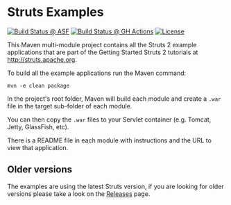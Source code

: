 # Struts Examples

[![Build Status @ ASF](https://ci-builds.apache.org/buildStatus/icon?job=Struts%2FStruts-examples-master)](https://ci-builds.apache.org/job/Struts/job/Struts-examples-master/)
[![Build Status @ GH Actions](https://github.com/apache/struts-examples/actions/workflows/maven.yml/badge.svg)](https://github.com/apache/struts-examples/actions/workflows/maven.yml)
[![License](http://img.shields.io/:license-apache-blue.svg)](http://www.apache.org/licenses/LICENSE-2.0.html)

This Maven multi-module project contains all the Struts 2 example applications that are part of the Getting Started Struts 2 tutorials at http://struts.apache.org.

To build all the example applications run the Maven command:

```
mvn -e clean package
```

In the project's root folder, Maven will build each module and create a `.war` file in the target sub-folder of each module.

You can then copy the `.war` files to your Servlet container (e.g. Tomcat, Jetty, GlassFish, etc).

There is a README file in each module with instructions and the URL to view that application.

## Older versions

The examples are using the latest Struts version, if you are looking for older versions please take a look on the [Releases](releases) page.
